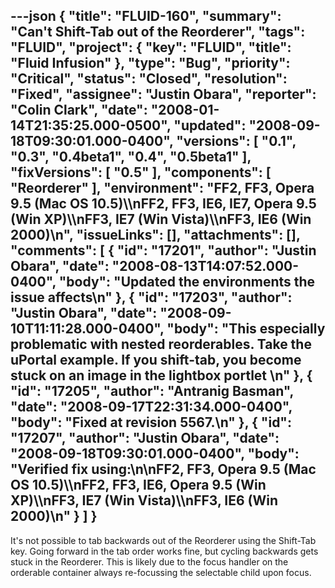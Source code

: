---json
{
  "title": "FLUID-160",
  "summary": "Can't Shift-Tab out of the Reorderer",
  "tags": "FLUID",
  "project": {
    "key": "FLUID",
    "title": "Fluid Infusion"
  },
  "type": "Bug",
  "priority": "Critical",
  "status": "Closed",
  "resolution": "Fixed",
  "assignee": "Justin Obara",
  "reporter": "Colin Clark",
  "date": "2008-01-14T21:35:25.000-0500",
  "updated": "2008-09-18T09:30:01.000-0400",
  "versions": [
    "0.1",
    "0.3",
    "0.4beta1",
    "0.4",
    "0.5beta1"
  ],
  "fixVersions": [
    "0.5"
  ],
  "components": [
    "Reorderer"
  ],
  "environment": "FF2, FF3, Opera 9.5 (Mac OS 10.5)\\\nFF2, FF3, IE6, IE7, Opera 9.5 (Win XP)\\\nFF3, IE7 (Win Vista)\\\nFF3, IE6 (Win 2000)\n",
  "issueLinks": [],
  "attachments": [],
  "comments": [
    {
      "id": "17201",
      "author": "Justin Obara",
      "date": "2008-08-13T14:07:52.000-0400",
      "body": "Updated the environments the issue affects\n"
    },
    {
      "id": "17203",
      "author": "Justin Obara",
      "date": "2008-09-10T11:11:28.000-0400",
      "body": "This especially problematic with nested reorderables. Take the uPortal example. If you shift-tab, you become stuck on an image in the lightbox portlet &#x20;\n"
    },
    {
      "id": "17205",
      "author": "Antranig Basman",
      "date": "2008-09-17T22:31:34.000-0400",
      "body": "Fixed at revision 5567.\n"
    },
    {
      "id": "17207",
      "author": "Justin Obara",
      "date": "2008-09-18T09:30:01.000-0400",
      "body": "Verified fix using:\n\nFF2, FF3, Opera 9.5 (Mac OS 10.5)\\\nFF2, FF3, IE6, Opera 9.5 (Win XP)\\\nFF3, IE7 (Win Vista)\\\nFF3, IE6 (Win 2000)\n"
    }
  ]
}
---
It's not possible to tab backwards out of the Reorderer using the Shift-Tab key. Going forward in the tab order works fine, but cycling backwards gets stuck in the Reorderer. This is likely due to the focus handler on the orderable container always re-focussing the selectable child upon focus.

        